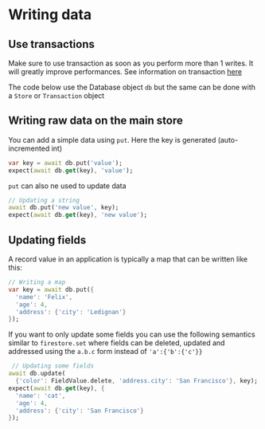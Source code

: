 # Writing data

## Use transactions

Make sure to use transaction as soon as you perform more than 1 writes. It 
will greatly improve performances. See information on transaction [here](transactions.md)

The code below use the Database object `db` but the same can be done with a
`Store` or `Transaction` object

## Writing raw data on the main store

You can add a simple data using `put`. Here the key is generated 
(auto-incremented int)

```dart
var key = await db.put('value');
expect(await db.get(key), 'value');
```

`put` can also ne used to update data

```dart
// Updating a string
await db.put('new value', key);
expect(await db.get(key), 'new value');
```

## Updating fields

A record value in an application is typically a map that can be written like 
this:

```dart
// Writing a map
var key = await db.put({
  'name': 'Felix',
  'age': 4,
  'address': {'city': 'Ledignan'}
});
```

If you want to only update some fields you can use the following semantics
similar to `firestore.set` where fields can be deleted, updated and addressed
using the `a.b.c` form instead of `'a':{'b':{'c'}}`


```dart
 // Updating some fields
await db.update(
  {'color': FieldValue.delete, 'address.city': 'San Francisco'}, key);
expect(await db.get(key), {
  'name': 'cat',
  'age': 4,
  'address': {'city': 'San Francisco'}
});
```
